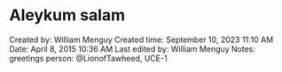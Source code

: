 # Aleykum salam

Created by: William Menguy
Created time: September 10, 2023 11:10 AM
Date: April 8, 2015 10:36 AM
Last edited by: William Menguy
Notes: greetings
person: @LionofTawheed, UCE-1